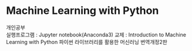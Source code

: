 # Machine Learning with Python    
개인공부      
실행프로그램 : Jupyter notebook(Anaconda3)
교제 :  Introduction to Machine Learning with Python
	파이썬 라이브러리를 활용한 머신러닝 번역개정2판            
   


    

   
    
   